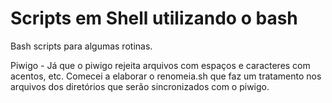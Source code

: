 Scripts em Shell utilizando o bash
========================================

Bash scripts para algumas rotinas. 

Piwigo - Já que o piwigo rejeita arquivos com espaços e caracteres com acentos, etc. Comecei a elaborar o renomeia.sh que faz um tratamento nos arquivos dos diretórios que serão sincronizados com o piwigo.
